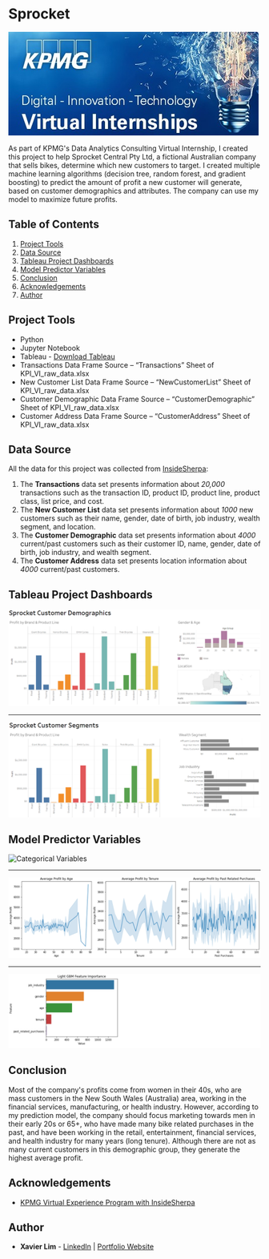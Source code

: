 # Sprocket
![Sprocket Header](https://github.com/xavier-lim/sprocket/blob/master/images/header.jfif)

As part of KPMG's Data Analytics Consulting Virtual Internship, I created this project to help Sprocket Central Pty Ltd, a fictional Australian company that sells bikes, determine which new customers to target. I created multiple machine learning algorithms (decision tree, random forest, and gradient boosting) to predict the amount of profit a new customer will generate, based on customer demographics and attributes. The company can use my model to maximize future profits.


## Table of Contents
1.	[Project Tools](https://github.com/xavier-lim/sprocket#project-tools)
2.	[Data Source](https://github.com/xavier-lim/sprocket#data-source)
3.	[Tableau Project Dashboards](https://github.com/xavier-lim/sprocket#tableau-project-dashboards)
4.	[Model Predictor Variables](https://github.com/xavier-lim/sprocket#model-predictor-variables)
5.	[Conclusion](https://github.com/xavier-lim/sprocket#conclusion)
6.	[Acknowledgements](https://github.com/xavier-lim/sprocket#acknowledgements)
7.	[Author](https://github.com/xavier-lim/sprocket#author)

## Project Tools
*	Python
*	Jupyter Notebook
*	Tableau - [Download Tableau](https://www.tableau.com/products) 
*	Transactions Data Frame Source – “Transactions” Sheet of KPI_VI_raw_data.xlsx
*	New Customer List Data Frame Source – “NewCustomerList” Sheet of KPI_VI_raw_data.xlsx
*	Customer Demographic Data Frame Source – “CustomerDemographic” Sheet of KPI_VI_raw_data.xlsx
*	Customer Address Data Frame Source – “CustomerAddress” Sheet of KPI_VI_raw_data.xlsx

## Data Source
All the data for this project was collected from [InsideSherpa](https://www.insidesherpa.com/virtual-internships/m7W4GMqeT3bh9Nb2c):

1.	The **Transactions** data set presents information about *20,000* transactions such as the transaction ID, product ID, product line, product class, list price, and cost.
2.	The **New Customer List** data set presents information about *1000* new customers such as their name, gender, date of birth, job industry, wealth segment, and location.
3.	The **Customer Demographic** data set presents information about *4000* current/past customers such as their customer ID, name, gender, date of birth, job industry, and wealth segment.
4.	The **Customer Address** data set presents location information about *4000* current/past customers.


## Tableau Project Dashboards
![Demographics](https://github.com/xavier-lim/sprocket/blob/master/images/customer_demographics.PNG)

---

![Segments](https://github.com/xavier-lim/sprocket/blob/master/images/customer_segments.PNG)


## Model Predictor Variables
![Categorical Variables](https://github.com/xavier-lim/sprocket/blob/master/images/catergorical_variables.PNG)

---

![Numerical Variables](https://github.com/xavier-lim/sprocket/blob/master/images/numerical_variables.PNG)

---

![Feature Importance](https://github.com/xavier-lim/sprocket/blob/master/images/feature_importance.PNG)


## Conclusion
Most of the company's profits come from women in their 40s, who are mass customers in the New South Wales (Australia) area, working in the financial services, manufacturing, or health industry. However, according to my prediction model, the company should focus marketing towards men in their early 20s or 65+, who have made many bike related purchases in the past, and have been working in the retail, entertainment, financial services, and health industry for many years (long tenure). Although there are not as many current customers in this demographic group, they generate the highest average profit.



## Acknowledgements
  * [KPMG Virtual Experience Program with InsideSherpa](https://www.insidesherpa.com/virtual-internships/m7W4GMqeT3bh9Nb2c)

## Author

* **Xavier Lim** - [LinkedIn](https://www.linkedin.com/in/xavier-lim14/) | [Portfolio Website]( https://xavier-lim.github.io/)
